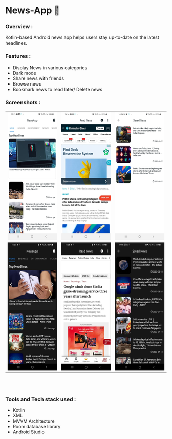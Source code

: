 # News-App 📰

### Overview :
Kotlin-based Android news app helps users stay up-to-date on the latest headlines.

### Features :
* Display News in various categories 
* Dark mode
* Share news with friends
* Browse news
* Bookmark news to read later/ Delete news

 ### Screenshots : 
 
 <table align="center">
  <tr>
    <td><img src="https://github.com/amanraj87/NewsShort/blob/main/screenshots/mainactivity.jpeg" alt="News home" style="width:200px;height:400px;"></td>
    <td><img src="https://github.com/amanraj87/NewsShort/blob/main/screenshots/read%20news%20activity.jpeg" alt="Read News" style="width:200px;height:400px;"></td>
    <td><img src="https://github.com/amanraj87/NewsShort/blob/main/screenshots/saved%20news%20activity.jpeg" alt="saved" style="width:200px;height:400px;"></td>
  </tr>
  
  <tr>
    <td><img src="https://github.com/amanraj87/NewsShort/blob/main/screenshots/home.jpeg" alt="News home" style="width:200px;height:400px;"></td>
    <td><img src="https://github.com/amanraj87/NewsShort/blob/main/screenshots/browse.jpeg" alt="read News" style="width:200px;height:400px;"></td>
    <td><img src="https://github.com/amanraj87/NewsShort/blob/main/screenshots/saved.jpeg" alt="saved news" style="width:200px;height:400px;"></td>
  </tr>
   
</table><br><br>

### Tools and Tech stack used : 

 * Kotlin
 * XML
 * MVVM Architecture
 * Room database library
 * Android Studio


  

